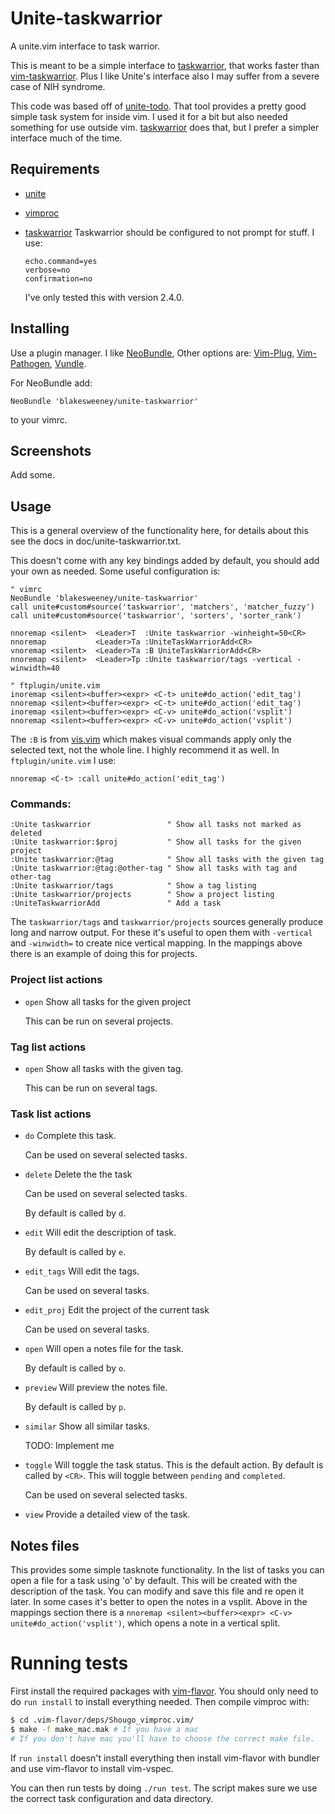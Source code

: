 # Unite-taskwarrior

A unite.vim interface to task warrior.

This is meant to be a simple interface to [taskwarrior], that works faster than
[vim-taskwarrior](https://github.com/farseer90718/vim-taskwarrior). Plus I like
Unite's interface also I may suffer from a severe case of NIH syndrome.

This code was based off of
[unite-todo](https://github.com/kannokanno/unite-todo). That tool provides a
pretty good simple task system for inside vim. I used it for a bit but also
needed something for use outside vim. [taskwarrior] does that, but I prefer a
simpler interface much of the time.

## Requirements

* [unite](https://github.com/Shougo/unite.vim)
* [vimproc](https://github.com/Shougo/vimproc.vim)
* [taskwarrior]
    Taskwarrior should be configured to not prompt for stuff. I use:

    ```
    echo.command=yes
    verbose=no
    confirmation=no
    ```

    I've only tested this with version 2.4.0.

## Installing

Use a plugin manager. I like
[NeoBundle](https://github.com/Shougo/neobundle.vim), Other options are:
[Vim-Plug](https://github.com/junegunn/vim-plug),
[Vim-Pathogen](https://github.com/tpope/vim-pathogen),
[Vundle](https://github.com/gmarik/Vundle.vim).

For NeoBundle add:

```vim
NeoBundle 'blakesweeney/unite-taskwarrior'
```

to your vimrc.

## Screenshots

Add some.

## Usage

This is a general overview of the functionality here, for details about this
see the docs in doc/unite-taskwarrior.txt.

This doesn't come with any key bindings added by default, you should add your
own as needed. Some useful configuration is:

```vim
" vimrc
NeoBundle 'blakesweeney/unite-taskwarrior'
call unite#custom#source('taskwarrior', 'matchers', 'matcher_fuzzy')
call unite#custom#source('taskwarrior', 'sorters', 'sorter_rank')

nnoremap <silent>  <Leader>T  :Unite taskwarrior -winheight=50<CR>
nnoremap           <Leader>Ta :UniteTaskWarriorAdd<CR>
vnoremap <silent>  <Leader>Ta :B UniteTaskWarriorAdd<CR>
nnoremap <silent>  <Leader>Tp :Unite taskwarrior/tags -vertical -winwidth=40

" ftplugin/unite.vim
inoremap <silent><buffer><expr> <C-t> unite#do_action('edit_tag')
nnoremap <silent><buffer><expr> <C-t> unite#do_action('edit_tag')
inoremap <silent><buffer><expr> <C-v> unite#do_action('vsplit')
nnoremap <silent><buffer><expr> <C-v> unite#do_action('vsplit')
```

The `:B` is from
[vis.vim](http://vim.sourceforge.net/scripts/script.php?script_id=1195) which
makes visual commands apply only the selected text, not the whole line. I highly
recommend it as well. In `ftplugin/unite.vim` I use:

```vim
nnoremap <C-t> :call unite#do_action('edit_tag')
```

### Commands:

```vim
:Unite taskwarrior                 " Show all tasks not marked as deleted
:Unite taskwarrior:$proj           " Show all tasks for the given project
:Unite taskwarrior:@tag            " Show all tasks with the given tag
:Unite taskwarrior:@tag:@other-tag " Show all tasks with tag and other-tag
:Unite taskwarrior/tags            " Show a tag listing
:Unite taskwarrior/projects        " Show a project listing
:UniteTaskwarriorAdd               " Add a task
```

The `taskwarrior/tags` and `taskwarrior/projects` sources generally produce
long and narrow output. For these it's useful to open them with `-vertical` and
`-winwidth=` to create nice vertical mapping. In the mappings above there is an
example of doing this for projects.

### Project list actions

* `open`
    Show all tasks for the given project

    This can be run on several projects.

### Tag list actions

* `open`
    Show all tasks with the given tag.

    This can be run on several tags.

### Task list actions

* `do`
    Complete this task.

    Can be used on several selected tasks.

* `delete`
    Delete the the task

    Can be used on several selected tasks.

    By default is called by `d`.

* `edit`
    Will edit the description of task.

    By default is called by `e`.

* `edit_tags`
    Will edit the tags.

    Can be used on several tasks.

* `edit_proj`
    Edit the project of the current task

    Can be used on several tasks.

* `open`
    Will open a notes file for the task.

    By default is called by `o`.

* `preview`
    Will preview the notes file.

    By default is called by `p`.

* `similar`
    Show all similar tasks.

    TODO: Implement me

* `toggle`
    Will toggle the task status. This is the default action. By default is called by
    `<CR>`. This will toggle between `pending` and `completed`.

    Can be used on several selected tasks.

* `view`
    Provide a detailed view of the task.

## Notes files

This provides some simple tasknote functionality. In the list of tasks you can
open a file for a task using 'o' by default. This will be created with the
description of the task.  You can modify and save this file and re open it
later. In some cases it's better to open the notes in a vsplit. Above in the
mappings section there is a `nnoremap <silent><buffer><expr> <C-v> unite#do_action('vsplit')`, 
which opens a note in a vertical split.

# Running tests

First install the required packages with [vim-flavor](kana/vim-flavor). You
should only need to do `run install` to install everything needed. 
Then compile vimproc with:

```sh
$ cd .vim-flavor/deps/Shougo_vimproc.vim/
$ make -f make_mac.mak # If you have a mac
# If you don't have mac you'll have to choose the correct make file.
```

If `run install` doesn't install everything then install vim-flavor with bundler
and use vim-flavor to install vim-vspec.

You can then run tests by doing `./run test`. The script makes sure we use the
correct task configuration and data directory.

[taskwarrior]: http://taskwarrior.org/
